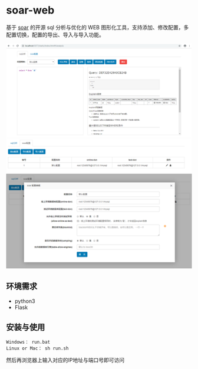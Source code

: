 # soar-web
基于 [soar](https://github.com/XiaoMi/soar) 的开源 sql 分析与优化的 WEB 图形化工具，支持添加、修改配置，多配置切换，配置的导出、导入与导入功能。

![soar](https://raw.githubusercontent.com/xiyangxixian/soar-web/master/doc/img/example-1.png)
![soar](https://raw.githubusercontent.com/xiyangxixian/soar-web/master/doc/img/example-2.png)
![soar](https://raw.githubusercontent.com/xiyangxixian/soar-web/master/doc/img/example-3.png)

## 环境需求
* python3
* Flask

## 安装与使用
```
Windows： run.bat
Linux or Mac： sh run.sh
```

然后再浏览器上输入对应的IP地址与端口号即可访问
